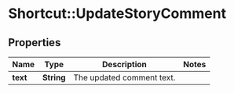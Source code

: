 # Shortcut::UpdateStoryComment

## Properties
Name | Type | Description | Notes
------------ | ------------- | ------------- | -------------
**text** | **String** | The updated comment text. | 

